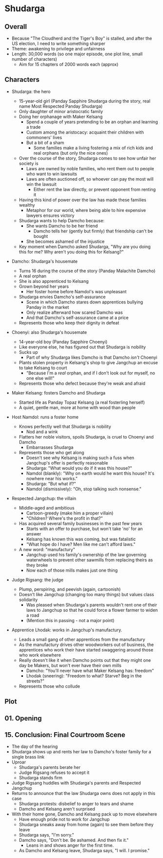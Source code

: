 # Shudarga

## Overall

- Because "The Cloudherd and the Tiger's Boy" is stalled, and after the US election, I need to write something sharper
- Theme: awakening to privilege and unfairness
- Length: 30,000 words (so one major episode, one plot line, small number of characters)
  - Aim for 15 chapters of 2000 words each (approx)

## Characters

- Shudarga: the hero
  - 15-year-old girl (Panday Sapphire Shudarga during the story, real name Most Respected Panday Shudarga)
  - Only daughter of minor aristocratic family
  - Doing her orphanage with Maker Kelsang
    - Spend a couple of years pretending to be an orphan and learning a trade
    - Custom among the aristocacy: acquaint their children with commoners' lives
    - But a bit of a sham
      - Some families make a living fostering a mix of rich kids and real orphans (but only the nice ones)
  - Over the course of the story, Shudarga comes to see how unfair her society is
    - Laws are owned by noble families, who rent them out to people who want to win lawsuits
    - Laws are often auctioned off, so whoever can pay the most will win the lawsuit
      - Either rent the law directly, or prevent opponent from renting it
  - Having this kind of power over the law has made these families wealthy
    - Metaphor for our world, where being able to hire expensive lawyers ensures victory
  - Shudarga wants to help Damcho because:
    - She wants Damcho to be her friend
      - Damcho tells her (gently but firmly) that friendship can't be bought
    - She becomes ashamed of the injustice
  - Key moment when Damcho asked Shudarga, "Why are you doing this for me?  Why aren't you doing this for Kelsang?"

- Damcho: Shudarga's housemate
  - Turns 16 during the course of the story (Panday Malachite Damcho)
  - A real orphan
  - She is also apprenticed to Kelsang
  - Grown beyond her years
    - Her foster home before Namdol's was unpleasant
  - Shudarga envies Damcho's self-assurance
    - Scene in which Damcho stares down apprentices bullying Panday in the market
    - Only realize afterward how scared Damcho was
    - And that Damcho's self-assurance came at a price
  - Represents those who keep their dignity in defeat

- Choenyi: also Shudarga's housemate
  - 14-year-old boy (Panday Sapphire Choenyi)
  - Like everyone else, he has figured out that Shudarga is nobility
  - Sucks up
    - Part of why Shudarga likes Damcho is that Damcho *isn't* Choenyi
  - Plants stolen property in Kelsang's shop to give Jangchup an excuse to take Kelsang to court
    - "Because I'm a *real* orphan, and if I don't look out for myself, no one else will!"
  - Represents those who defect because they're weak and afraid

- Maker Kelsang: fosters Damcho and Shudarga
  - Started life as Panday Topaz Kelsang (a real fosterling herself)
  - A quiet, gentle man, more at home with wood than people

- Host Namdol: runs a foster home
  - Knows perfectly well that Shudarga is nobility
    - Nod and a wink
  - Flatters her noble visitors, spoils Shudarga, is cruel to Choenyi and Damcho
    - Embarrasses Shudarga
  - Represents those who get along
    - Doesn't see why Kelsang is making such a fuss when Jangchup's offer is perfectly reasonable
    - Shudarga: "What would you do if it was this house?"
    - Namdol (blankly): "Why on earth would he want this house?  It's nowhere near his works."
    - Shudarga: "But what if?"
    - Namdol (dismissively): "Oh, stop talking such nonsense."

- Respected Jangchup: the villain
  - Middle-aged and ambitious
    - Cartoon-greedy (make him a proper villain)
    - "Children?  Where's the profit in that?"
  - Has acquired several family businesses in the past few years
    - Starts with an offer to purchase, but won't take 'no' for an answer
    - Kelsang has known this was coming, but was fatalistic
    - "What hope do I have? Men like me can't afford laws."
  - A new word: "manufactury"
    - Jangchup used his family's ownership of the law governing waterwheels
      to prevent other sawmills from replacing theirs as they broke
    - Now each of those mills makes just one thing

- Judge Rigsang: the judge
  - Plump, perspiring, and peevish (again, cartoonish)
  - Doesn't like Jangchup (changing too many things) but values class solidarity
    - Was pleased when Shudarga's parents wouldn't rent one of their laws to Jangchup
      so that he could force a flower farmer to widen a road
    - (Mention this in passing - not a major point)

- Apprentice Lhodak: works in Jangchup's manufactury.
  - Leads a small gang of other apprentices from the manufactury
  - As the manufactury drives other woodworkers out of business,
    the apprentices who work their have started swaggering around those who work elsewhere
  - Really doesn't like it when Damcho points out that they might one day be Makers,
    but won't ever have their own mills
    - Damcho: "You'll never have what Maker Kelsang has: freedom"
    - Lhodak (sneering): "Freedom to what?  Starve?  Beg in the streets?"
  - Represents those who collude

## Plot

## 01. Opening

## 15. Conclusion: Final Courtroom Scene

- The day of the hearing
- Shudarga shows up and rents her law to Damcho's foster family for a single brass link
- Uproar
  - Shudarga's parents berate her
  - Judge Rigsang refuses to accept it
  - Shudarga stands firm
- Judge Rigsang huddles with Shudarga's parents and Respected Jangchup
- Returns to announce that the law Shudarga owns does not apply in this case
  - Shudarga protests: disbelief to anger to tears and shame
  - Damcho and Kelsang aren't surprised
- With their home gone, Damcho and Kelsang pack up to move elsewhere
  - Have enough pride not to work for Jangchup
  - Shudarga sneaks away from home (again) to see them before they leave
  - Shudarga says, "I'm sorry."
  - Damcho says, "Don't be.  Be ashamed.  And then fix it."
    - Leans in and shows anger for the first time.
  - As Damcho and Kelsang leave, Shudarga says, "I will.  I promise."

